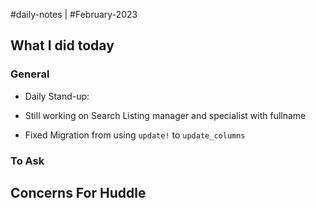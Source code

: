 #daily-notes | #February-2023

## What I did today


### General

- Daily Stand-up: 

- Still working on Search Listing manager and specialist with fullname
- Fixed Migration from using `update!` to `update_columns`

### To Ask


## Concerns For Huddle

